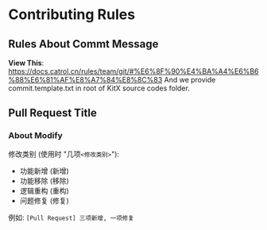 # Contributing Rules

## Rules About Commt Message
**View This**: https://docs.catrol.cn/rules/team/git/#%E6%8F%90%E4%BA%A4%E6%B6%88%E6%81%AF%E8%A7%84%E8%8C%83
And we provide commit.template.txt in root of KitX source codes folder.

## Pull Request Title

### About Modify
修改类别 (使用时 "几项`<修改类别>`"):

- 功能新增 (新增)
- 功能移除 (移除)
- 逻辑重构 (重构)
- 问题修复 (修复)

例如: `[Pull Request] 三项新增, 一项修复`
